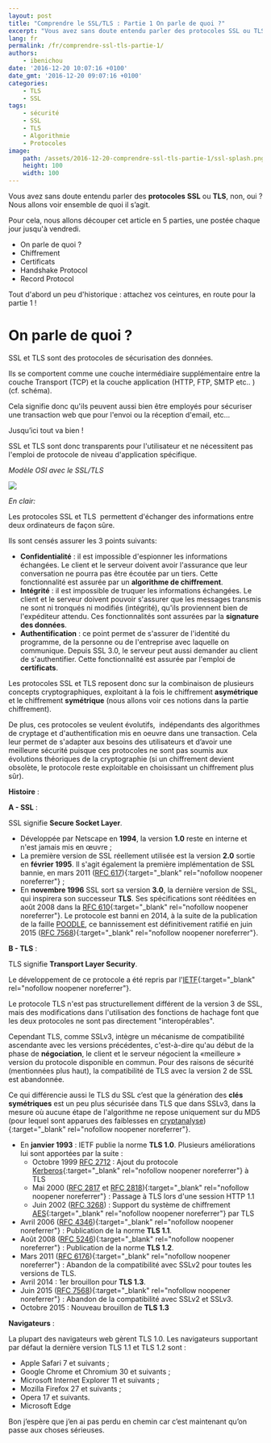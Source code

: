 ```yaml
---
layout: post
title: "Comprendre le SSL/TLS : Partie 1 On parle de quoi ?"
excerpt: "Vous avez sans doute entendu parler des protocoles SSL ou TLS, non, oui ?"
lang: fr
permalink: /fr/comprendre-ssl-tls-partie-1/
authors:
    - ibenichou
date: '2016-12-20 10:07:16 +0100'
date_gmt: '2016-12-20 09:07:16 +0100'
categories:
    - TLS
    - SSL
tags:
    - sécurité
    - SSL
    - TLS
    - Algorithmie
    - Protocoles
image:
    path: /assets/2016-12-20-comprendre-ssl-tls-partie-1/ssl-splash.png
    height: 100
    width: 100
---
```



Vous avez sans doute entendu parler des **protocoles** **SSL** ou **TLS**, non, oui ?
Nous allons voir ensemble de quoi il s’agit.

Pour cela, nous allons découper cet article en 5 parties, une postée chaque jour jusqu'à vendredi.

* On parle de quoi ?
* Chiffrement
* Certificats
* Handshake Protocol
* Record Protocol

Tout d'abord un peu d'historique : attachez vos ceintures, en route pour la partie 1 !

# On parle de quoi ?

SSL et TLS sont des protocoles de sécurisation des données.

Ils se comportent comme une couche intermédiaire supplémentaire entre la couche Transport (TCP) et la couche application (HTTP, FTP, SMTP etc.. ) (cf. schéma).

Cela signifie donc qu'ils peuvent aussi bien être employés pour sécuriser une transaction web que pour l'envoi ou la réception d'email, etc…

Jusqu’ici tout va bien !

SSL et TLS sont donc transparents pour l'utilisateur et ne nécessitent pas l'emploi de protocole de niveau d'application spécifique.

*Modèle OSI avec le SSL/TLS*

<img src="{{ site.baseurl }}/assets/2016-12-20-comprendre-ssl-tls-partie-1/tls-in-osi.png" />

*En clair:*

Les protocoles SSL et TLS  permettent d'échanger des informations entre deux ordinateurs de façon sûre.

Ils sont censés assurer les 3 points suivants:

* **Confidentialité** : il est impossible d'espionner les informations échangées. Le client et le serveur doivent avoir l'assurance que leur conversation ne pourra pas être écoutée par un tiers. Cette fonctionnalité est assurée par un **algorithme de chiffrement**.
* **Intégrité** : il est impossible de truquer les informations échangées. Le client et le serveur doivent pouvoir s'assurer que les messages transmis ne sont ni tronqués ni modifiés (intégrité), qu'ils proviennent bien de l'expéditeur attendu. Ces fonctionnalités sont assurées par la **signature des données**.
* **Authentification** : ce point permet de s'assurer de l'identité du programme, de la personne ou de l'entreprise avec laquelle on communique. Depuis SSL 3.0, le serveur peut aussi demander au client de s'authentifier. Cette fonctionnalité est assurée par l'emploi de **certificats**.

Les protocoles SSL et TLS reposent donc sur la combinaison de plusieurs concepts cryptographiques, exploitant à la fois le chiffrement **asymétrique** et le chiffrement **symétrique** (nous allons voir ces notions dans la partie chiffrement).

De plus, ces protocoles se veulent évolutifs,  indépendants des algorithmes de cryptage et d'authentification mis en oeuvre dans une transaction. Cela leur permet de s'adapter aux besoins des utilisateurs et d’avoir une meilleure sécurité puisque ces protocoles ne sont pas soumis aux évolutions théoriques de la cryptographie (si un chiffrement devient obsolète, le protocole reste exploitable en choisissant un chiffrement plus sûr).

**Histoire** :

**A - SSL** :

SSL signifie **Secure Socket Layer**.

* Développée par Netscape en **1994**, la version **1.0** reste en interne et n'est jamais mis en œuvre ;
* La première version de SSL réellement utilisée est la version **2.0** sortie en **février 1995**.
Il s'agit également la première implémentation de SSL bannie, en mars 2011 ([RFC 617](https://tools.ietf.org/html/rfc6176)){:target="_blank" rel="nofollow noopener noreferrer"} ;
* En **novembre 1996** SSL sort sa version **3.0**, la dernière version de SSL, qui inspirera son successeur **TLS**. Ses spécifications sont rééditées en août 2008 dans la [RFC 610](https://tools.ietf.org/html/rfc6101){:target="_blank" rel="nofollow noopener noreferrer"}.
Le protocole est banni en 2014, à la suite de la publication de la faille [POODLE](https://fr.wikipedia.org/wiki/POODLE), ce bannissement est définitivement ratifié en juin 2015 ([RFC 7568](https://tools.ietf.org/html/rfc7568)){:target="_blank" rel="nofollow noopener noreferrer"}.

**B - TLS** :

TLS signifie **Transport Layer Security**.

Le développement de ce protocole a été repris par l'[IETF](https://www.ietf.org/){:target="_blank" rel="nofollow noopener noreferrer"}.

Le protocole TLS n'est pas structurellement différent de la version 3 de SSL, mais des modifications dans l'utilisation des fonctions de hachage font que les deux protocoles ne sont pas directement "interopérables".

Cependant TLS, comme SSLv3, intègre un mécanisme de compatibilité ascendante avec les versions précédentes, c'est-à-dire qu'au début de la phase de **négociation**, le client et le serveur négocient la «meilleure » version du protocole disponible en commun. Pour des raisons de sécurité (mentionnées plus haut), la compatibilité de TLS avec la version 2 de SSL est abandonnée.

Ce qui différencie aussi le TLS du SSL c’est que la génération des **clés symétriques** est un peu plus sécurisée dans TLS que dans SSLv3, dans la mesure où aucune étape de l'algorithme ne repose uniquement sur du MD5 (pour lequel sont apparues des faiblesses en [cryptanalyse](https://fr.wikipedia.org/wiki/Cryptanalyse)){:target="_blank" rel="nofollow noopener noreferrer"}.

* En **janvier 1993** : IETF publie la norme **TLS 1.0**. Plusieurs améliorations lui sont apportées par la suite :
    * Octobre 1999 [RFC 2712](https://tools.ietf.org/html/rfc2712) : Ajout du protocole [Kerberos](https://fr.wikipedia.org/wiki/Kerberos_(protocole)){:target="_blank" rel="nofollow noopener noreferrer"} à TLS
    * Mai 2000 ([RFC 2817](https://tools.ietf.org/html/rfc2817) et [RFC 2818](https://tools.ietf.org/html/rfc2818)){:target="_blank" rel="nofollow noopener noreferrer"} : Passage à TLS lors d'une session HTTP 1.1
    * Juin 2002 ([RFC 3268](https://tools.ietf.org/html/rfc3268)) : Support du système de chiffrement [AES](https://fr.wikipedia.org/wiki/Standard_de_chiffrement_avanc%C3%A9){:target="_blank" rel="nofollow noopener noreferrer"} par TLS
* Avril 2006 ([RFC 4346](https://tools.ietf.org/html/rfc4346)){:target="_blank" rel="nofollow noopener noreferrer"} : Publication de la norme **TLS 1.1**.
* Août 2008 ([RFC 5246](https://tools.ietf.org/html/rfc5246)){:target="_blank" rel="nofollow noopener noreferrer"} : Publication de la norme **TLS 1.2**.
* Mars 2011 ([RFC 6176](https://tools.ietf.org/html/rfc6176)){:target="_blank" rel="nofollow noopener noreferrer"} : Abandon de la compatibilité avec SSLv2 pour toutes les versions de TLS.
* Avril 2014 : 1er brouillon pour **TLS 1.3**.
* Juin 2015 ([RFC 7568](https://tools.ietf.org/html/rfc7568)){:target="_blank" rel="nofollow noopener noreferrer"} : Abandon de la compatibilité avec SSLv2 et SSLv3.
* Octobre 2015 : Nouveau brouillon de **TLS 1.3**

**Navigateurs** :

La plupart des navigateurs web gèrent TLS 1.0. Les navigateurs supportant par défaut la dernière version TLS 1.1 et TLS 1.2 sont :
* Apple Safari 7 et suivants ;
* Google Chrome et Chromium 30 et suivants ;
* Microsoft Internet Explorer 11 et suivants ;
* Mozilla Firefox 27 et suivants ;
* Opera 17 et suivants.
* Microsoft Edge

Bon j’espère que j’en ai pas perdu en chemin car c’est maintenant qu’on passe aux choses sérieuses.

